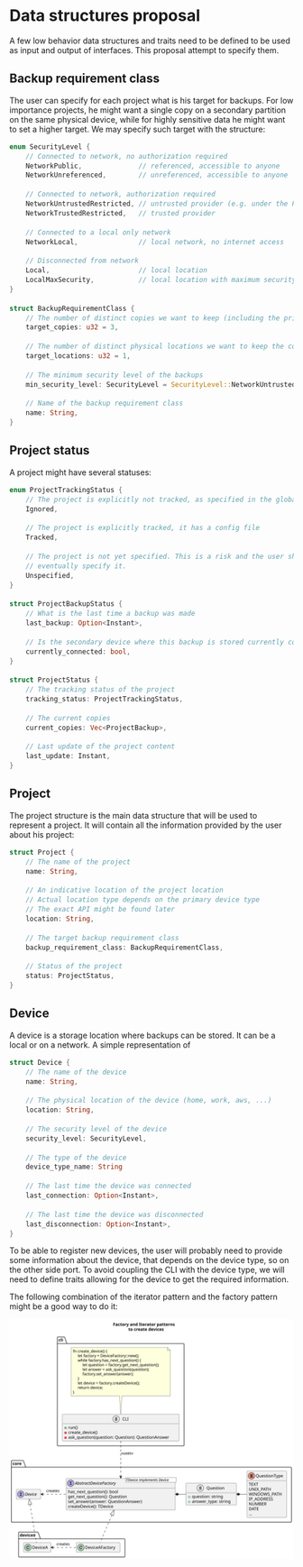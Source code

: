 # Data structures proposal

A few low behavior data structures and traits need to be defined to be used as
input and output of interfaces. This proposal attempt to specify them.

## Backup requirement class

The user can specify for each project what is his target for backups. For low
importance projects, he might want a single copy on a secondary partition on the
same physical device, while for highly sensitive data he might want to set a
higher target. We may specify such target with the structure:

```rs
enum SecurityLevel {
    // Connected to network, no authorization required
    NetworkPublic,              // referenced, accessible to anyone
    NetworkUnreferenced,        // unreferenced, accessible to anyone

    // Connected to network, authorization required
    NetworkUntrustedRestricted, // untrusted provider (e.g. under the PATRIOT Act)
    NetworkTrustedRestricted,   // trusted provider

    // Connected to a local only network
    NetworkLocal,               // local network, no internet access

    // Disconnected from network
    Local,                      // local location
    LocalMaxSecurity,           // local location with maximum security (in a safe?)
}

struct BackupRequirementClass {
    // The number of distinct copies we want to keep (including the primary)
    target_copies: u32 = 3,

    // The number of distinct physical locations we want to keep the copies
    target_locations: u32 = 1,

    // The minimum security level of the backups
    min_security_level: SecurityLevel = SecurityLevel::NetworkUntrustedRestricted,

    // Name of the backup requirement class
    name: String,
}
```

## Project status

A project might have several statuses:

```rs
enum ProjectTrackingStatus {
    // The project is explicitly not tracked, as specified in the global config
    Ignored,

    // The project is explicitly tracked, it has a config file
    Tracked,

    // The project is not yet specified. This is a risk and the user should
    // eventually specify it.
    Unspecified,
}

struct ProjectBackupStatus {
    // What is the last time a backup was made
    last_backup: Option<Instant>,

    // Is the secondary device where this backup is stored currently connected?
    currently_connected: bool,
}

struct ProjectStatus {
    // The tracking status of the project
    tracking_status: ProjectTrackingStatus,

    // The current copies
    current_copies: Vec<ProjectBackup>,

    // Last update of the project content
    last_update: Instant,
}
```

## Project

The project structure is the main data structure that will be used to represent a
project. It will contain all the information provided by the user about his
project:

```rs
struct Project {
    // The name of the project
    name: String,

    // An indicative location of the project location
    // Actual location type depends on the primary device type
    // The exact API might be found later
    location: String,

    // The target backup requirement class
    backup_requirement_class: BackupRequirementClass,

    // Status of the project
    status: ProjectStatus,
}
```

## Device

A device is a storage location where backups can be stored. It can be a local or on a network. A simple representation of

```rs
struct Device {
    // The name of the device
    name: String,

    // The physical location of the device (home, work, aws, ...)
    location: String,

    // The security level of the device
    security_level: SecurityLevel,

    // The type of the device
    device_type_name: String

    // The last time the device was connected
    last_connection: Option<Instant>,

    // The last time the device was disconnected
    last_disconnection: Option<Instant>,
}
```

To be able to register new devices, the user will probably need to provide
some information about the device, that depends on the device type, so on
the other side port. To avoid coupling the CLI with the device type, we
will need to define traits allowing for the device to get the required information.

The following combination of the iterator pattern and the factory pattern
might be a good way to do it:

![Device factory](./diagrams/device_factory.svg)
